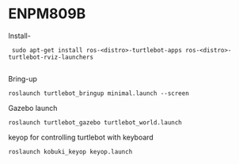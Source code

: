 # ENPM809B

Install-
```
 sudo apt-get install ros-<distro>-turtlebot-apps ros-<distro>-turtlebot-rviz-launchers
 
```

Bring-up
```
roslaunch turtlebot_bringup minimal.launch --screen

```
Gazebo launch
```
roslaunch turtlebot_gazebo turtlebot_world.launch
```

keyop for controlling turtlebot with keyboard
```
roslaunch kobuki_keyop keyop.launch
```
